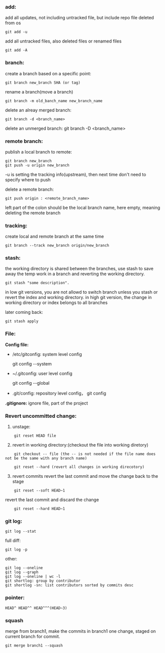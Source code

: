 ### add:
add all updates, not including untracked file, but include repo file deleted from os
    
	git add -u
add all untracked files, also deleted files or renamed files
	
	git add -A

		
### branch:
create a branch based on a specific point:

    git branch new_branch SHA (or tag)
	
	
rename a branch(move a branch)
	
	git branch -m old_banch_name new_branch_name
	
delete an alreay merged branch:
	 
	git branch -d <branch_name>
	
delete an unmerged branch:
	 git branch -D <branch_name>

### remote branch:
publish a local branch to remote:

	git branch new_branch
	git push -u origin new_branch
-u is setting the tracking info(upstream), then next time don't need to specify where to push

delete a remote branch:

	git push origin : <remote_branch_name>
left part of the colon should be the local branch name, here empty, meaning deleting the remote branch

### tracking:
create local and remote branch at the same time

	git branch --track new_branch origin/new_branch

### stash:
the working directory is shared between the branches, use stash to save away the temp work in a branch and reverting the working directory.

	git stash "some description".
in low git versions, you are not allowd to switch branch unless you stash or revert the index and working directory. 
in high git version, the change in working directory or index belongs to all branches

later coming back:

	git stash apply
	
### File:
**Config file:**

- /etc/gitconfig: 
system level config
    

    git config --system
- ~/.gitconfig: 
user level config


    git config --global

- .git/config: 
repository level config， git config 

**.gitignore:**
 ignore file, part of the project


### Revert uncommitted change:
1. unstage: 
```
    git reset HEAD file
```
2. revert in working directory:(checkout the file into working diretory)
```
	git checkout -- file (the -- is not needed if the file name does not be the same with any branch name)
	
    git reset --hard (revert all changes in working direcotory)	
```
3. revert commits
revert the last commit and move the change back to the stage
```
	git reset --soft HEAD~1
```
revert the last commit and discard the change
```
	git reset --hard HEAD~1
```
	
### git log:
	git log --stat
full diff:
	
	git log -p

other:

	git log --oneline
	git log --graph
	git log --oneline | wc -l
	git shortlog: group by contributor
	git shortlog -sn: list contributors sorted by commits desc
	
### pointer:
	HEAD^ HEAD^^ HEAD^^^(HEAD~3)

### squash
merge from branch1, make the commits in branch1 one change, staged on current branch for commit.

	git merge branch1 --squash

